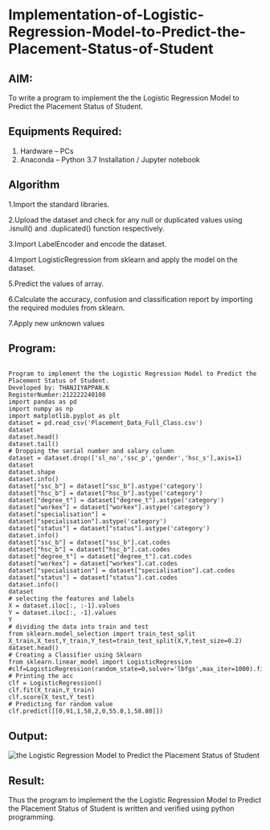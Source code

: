 # Implementation-of-Logistic-Regression-Model-to-Predict-the-Placement-Status-of-Student

## AIM:
To write a program to implement the the Logistic Regression Model to Predict the Placement Status of Student.

## Equipments Required:
1. Hardware – PCs
2. Anaconda – Python 3.7 Installation / Jupyter notebook

## Algorithm

1.Import the standard libraries.

2.Upload the dataset and check for any null or duplicated values using .isnull() and .duplicated() function respectively.

3.Import LabelEncoder and encode the dataset.

4.Import LogisticRegression from sklearn and apply the model on the dataset.

5.Predict the values of array.

6.Calculate the accuracy, confusion and classification report by importing the required modules from sklearn.

7.Apply new unknown values
 

## Program:
```

Program to implement the the Logistic Regression Model to Predict the Placement Status of Student.
Developed by: THANJIYAPPAN.K
RegisterNumber:212222240108
import pandas as pd
import numpy as np
import matplotlib.pyplot as plt
dataset = pd.read_csv('Placement_Data_Full_Class.csv')
dataset
dataset.head()
dataset.tail()
# Dropping the serial number and salary column
dataset = dataset.drop(['sl_no','ssc_p','gender','hsc_s'],axis=1)
dataset
dataset.shape
dataset.info()
dataset["ssc_b"] = dataset["ssc_b"].astype('category')
dataset["hsc_b"] = dataset["hsc_b"].astype('category')
dataset["degree_t"] = dataset["degree_t"].astype('category')
dataset["workex"] = dataset["workex"].astype('category')
dataset["specialisation"] = dataset["specialisation"].astype('category')
dataset["status"] = dataset["status"].astype('category')
dataset.info()
dataset["ssc_b"] = dataset["ssc_b"].cat.codes
dataset["hsc_b"] = dataset["hsc_b"].cat.codes
dataset["degree_t"] = dataset["degree_t"].cat.codes
dataset["workex"] = dataset["workex"].cat.codes
dataset["specialisation"] = dataset["specialisation"].cat.codes
dataset["status"] = dataset["status"].cat.codes
dataset.info()
dataset
# selecting the features and labels
X = dataset.iloc[:, :-1].values
Y = dataset.iloc[:, -1].values
Y
# dividing the data into train and test
from sklearn.model_selection import train_test_split
X_train,X_test,Y_train,Y_test=train_test_split(X,Y,test_size=0.2)
dataset.head()
# Creating a Classifier using Sklearn
from sklearn.linear_model import LogisticRegression
#clf=LogisticRegression(random_state=0,solver='lbfgs',max_iter=1000).fit(x_train,y_train)
# Printing the acc
clf = LogisticRegression()
clf.fit(X_train,Y_train)
clf.score(X_test,Y_test)
# Predicting for random value
clf.predict([[0,91,1,58,2,0,55.0,1,58.80]])

```

## Output:
![the Logistic Regression Model to Predict the Placement Status of Student](sam.png)


## Result:
Thus the program to implement the the Logistic Regression Model to Predict the Placement Status of Student is written and verified using python programming.
